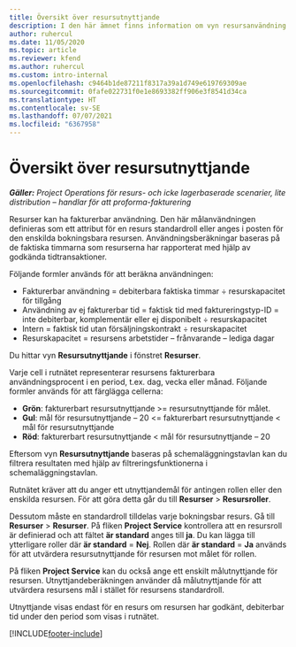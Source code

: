 ```yaml
---
title: Översikt över resursutnyttjande
description: I den här ämnet finns information om vyn resursanvändning i Project Operations.
author: ruhercul
ms.date: 11/05/2020
ms.topic: article
ms.reviewer: kfend
ms.author: ruhercul
ms.custom: intro-internal
ms.openlocfilehash: c9464b1de87211f8317a39a1d749e619769309ae
ms.sourcegitcommit: 0fafe022731f0e1e8693382ff906e3f8541d34ca
ms.translationtype: HT
ms.contentlocale: sv-SE
ms.lasthandoff: 07/07/2021
ms.locfileid: "6367958"
---
```

# <a name="resource-utilization-overview"></a>Översikt över resursutnyttjande

_**Gäller:** Project Operations för resurs- och icke lagerbaserade scenarier, lite distribution – handlar för att proforma-fakturering_

Resurser kan ha fakturerbar användning. Den här målanvändningen definieras som ett attribut för en resurs standardroll eller anges i posten för den enskilda bokningsbara resursen. Användningsberäkningar baseras på de faktiska timmarna som resurserna har rapporterat med hjälp av godkända tidtransaktioner.

Följande formler används för att beräkna användningen:

  - Fakturerbar användning = debiterbara faktiska timmar ÷ resurskapacitet för tillgång
  - Användning av ej fakturerbar tid = faktisk tid med faktureringstyp-ID = inte debiterbar, komplementär eller ej disponibelt ÷ resurskapacitet
  - Intern = faktisk tid utan försäljningskontrakt ÷ resurskapacitet
  - Resurskapacitet = resursens arbetstider – frånvarande – lediga dagar

Du hittar vyn **Resursutnyttjande** i fönstret **Resurser**.

Varje cell i rutnätet representerar resursens fakturerbara användningsprocent i en period, t.ex. dag, vecka eller månad. Följande formler används för att färglägga cellerna:

  - **Grön**: fakturerbart resursutnyttjande >= resursutnyttjande för målet.
  - **Gul**: mål för resursutnyttjande – 20 <= fakturerbart resursutnyttjande < mål för resursutnyttjande
  - **Röd**: fakturerbart resursutnyttjande < mål för resursutnyttjande – 20

Eftersom vyn **Resursutnyttjande** baseras på schemaläggningstavlan kan du filtrera resultaten med hjälp av filtreringsfunktionerna i schemaläggningstavlan.

Rutnätet kräver att du anger ett utnyttjandemål för antingen rollen eller den enskilda resursen. För att göra detta går du till **Resurser** > **Resursroller**.

Dessutom måste en standardroll tilldelas varje bokningsbar resurs. Gå till **Resurser** > **Resurser**. På fliken **Project Service** kontrollera att en resursroll är definierad och att fältet **är standard** anges till **ja**. Du kan lägga till ytterligare roller där **är standard** = **Nej**. Rollen där **är standard** = **Ja** används för att utvärdera resursutnyttjande för resursen mot målet för rollen.

På fliken **Project Service** kan du också ange ett enskilt målutnyttjande för resursen. Utnyttjandeberäkningen använder då målutnyttjande för att utvärdera resursens mål i stället för resursens standardroll.

Utnyttjande visas endast för en resurs om resursen har godkänt, debiterbar tid under den period som visas i rutnätet.


[!INCLUDE[footer-include](../includes/footer-banner.md)]